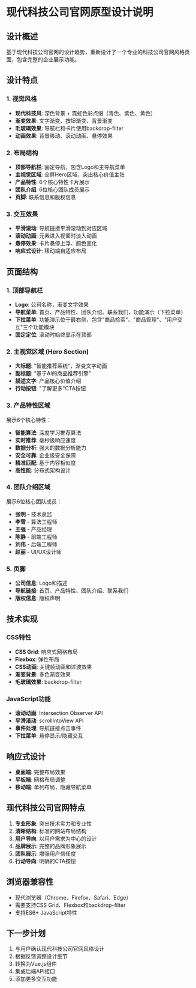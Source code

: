 # 现代科技公司官网原型设计说明

## 设计概述

基于现代科技公司官网的设计趋势，重新设计了一个专业的科技公司官网风格页面，包含完整的企业展示功能。

## 设计特点

### 1. 视觉风格
- **现代科技风**: 深色背景 + 霓虹色彩点缀（青色、紫色、黄色）
- **渐变效果**: 文字渐变、按钮渐变、背景渐变
- **毛玻璃效果**: 导航栏和卡片使用backdrop-filter
- **动画效果**: 背景移动、滚动动画、悬停效果

### 2. 布局结构
- **顶部导航栏**: 固定导航，包含Logo和主导航菜单
- **主视觉区域**: 全屏Hero区域，突出核心价值主张
- **产品特性**: 6个核心特性卡片展示
- **团队介绍**: 6位核心团队成员展示
- **页脚**: 联系信息和版权信息

### 3. 交互效果
- **平滑滚动**: 导航链接平滑滚动到对应区域
- **滚动动画**: 元素进入视窗时淡入动画
- **悬停效果**: 卡片悬停上浮、颜色变化
- **响应式设计**: 移动端自适应布局

## 页面结构

### 1. 顶部导航栏
- **Logo**: 公司名称，渐变文字效果
- **导航菜单**: 首页、产品特性、团队介绍、联系我们、功能演示（下拉菜单）
- **下拉菜单**: 功能演示位于最右侧，包含"商品检索"、"商品管理"、"用户交互"三个功能模块
- **固定定位**: 滚动时始终显示在顶部

### 2. 主视觉区域 (Hero Section)
- **大标题**: "智能推荐系统"，渐变文字动画
- **副标题**: "基于AI的商品推荐引擎"
- **描述文字**: 产品核心价值介绍
- **行动按钮**: "了解更多"CTA按钮

### 3. 产品特性区域
展示6个核心特性：
- **智能算法**: 深度学习推荐算法
- **实时推荐**: 毫秒级响应速度
- **数据分析**: 强大的数据分析能力
- **安全可靠**: 企业级安全保障
- **精准匹配**: 基于内容相似度
- **高性能**: 分布式架构设计

### 4. 团队介绍区域
展示6位核心团队成员：
- **张明** - 技术总监
- **李雪** - 算法工程师
- **王强** - 产品经理
- **陈静** - 前端工程师
- **刘伟** - 后端工程师
- **赵丽** - UI/UX设计师

### 5. 页脚
- **公司信息**: Logo和描述
- **导航链接**: 首页、产品特性、团队介绍、联系我们
- **版权信息**: 版权声明

## 技术实现

### CSS特性
- **CSS Grid**: 响应式网格布局
- **Flexbox**: 弹性布局
- **CSS动画**: 关键帧动画和过渡效果
- **渐变背景**: 多色渐变效果
- **毛玻璃效果**: backdrop-filter

### JavaScript功能
- **滚动动画**: Intersection Observer API
- **平滑滚动**: scrollIntoView API
- **事件处理**: 导航链接点击事件
- **下拉菜单**: 悬停显示/隐藏交互

## 响应式设计
- **桌面端**: 完整布局效果
- **平板端**: 网格布局调整
- **移动端**: 单列布局，隐藏导航菜单

## 现代科技公司官网特点
1. **专业形象**: 突出技术实力和专业性
2. **清晰结构**: 标准的网站布局结构
3. **用户导向**: 以用户需求为中心的设计
4. **品牌展示**: 完整的品牌形象展示
5. **团队展示**: 增强用户信任度
6. **行动导向**: 明确的CTA按钮

## 浏览器兼容性
- 现代浏览器（Chrome、Firefox、Safari、Edge）
- 需要支持CSS Grid、Flexbox和backdrop-filter
- 支持ES6+ JavaScript特性

## 下一步计划
1. 与用户确认现代科技公司官网风格设计
2. 根据反馈调整设计细节
3. 转换为Vue.js组件
4. 集成后端API接口
5. 添加更多交互功能